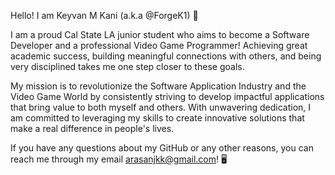 Hello! I am Keyvan M Kani (a.k.a @ForgeK1) 👋

I am a proud Cal State LA junior student who aims to become a Software Developer and a professional Video Game Programmer! Achieving great academic success, building meaningful connections with others, and being very disciplined takes me one step closer to these goals. 

My mission is to revolutionize the Software Application Industry and the Video Game World by consistently striving to develop impactful applications that bring value to both myself and others. With unwavering dedication, I am committed to leveraging my skills to create innovative solutions that make a real difference in people's lives.

If you have any questions about my GitHub or any other reasons, you can reach me through my email arasanjkk@gmail.com! 🖥️
